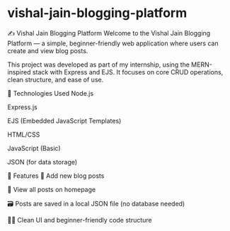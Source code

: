 # vishal-jain-blogging-platform
✍️ Vishal Jain Blogging Platform
Welcome to the Vishal Jain Blogging Platform — a simple, beginner-friendly web application where users can create and view blog posts.

This project was developed as part of my internship, using the MERN-inspired stack with Express and EJS. It focuses on core CRUD operations, clean structure, and ease of use.

🔧 Technologies Used
Node.js

Express.js

EJS (Embedded JavaScript Templates)

HTML/CSS

JavaScript (Basic)

JSON (for data storage)

🎯 Features
📝 Add new blog posts

📖 View all posts on homepage

🗃️ Posts are saved in a local JSON file (no database needed)

🧑‍💻 Clean UI and beginner-friendly code structure


